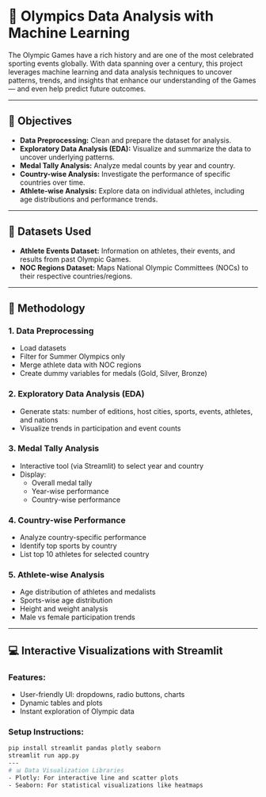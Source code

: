 # 🏅 Olympics Data Analysis with Machine Learning

The Olympic Games have a rich history and are one of the most celebrated sporting events globally. With data spanning over a century, this project leverages machine learning and data analysis techniques to uncover patterns, trends, and insights that enhance our understanding of the Games — and even help predict future outcomes.

---

## 🎯 Objectives

- **Data Preprocessing:** Clean and prepare the dataset for analysis.  
- **Exploratory Data Analysis (EDA):** Visualize and summarize the data to uncover underlying patterns.  
- **Medal Tally Analysis:** Analyze medal counts by year and country.  
- **Country-wise Analysis:** Investigate the performance of specific countries over time.  
- **Athlete-wise Analysis:** Explore data on individual athletes, including age distributions and performance trends.  

---

## 📂 Datasets Used

- **Athlete Events Dataset:** Information on athletes, their events, and results from past Olympic Games.  
- **NOC Regions Dataset:** Maps National Olympic Committees (NOCs) to their respective countries/regions.  

---

## 🧠 Methodology

### 1. Data Preprocessing
- Load datasets  
- Filter for Summer Olympics only  
- Merge athlete data with NOC regions  
- Create dummy variables for medals (Gold, Silver, Bronze)  

### 2. Exploratory Data Analysis (EDA)
- Generate stats: number of editions, host cities, sports, events, athletes, and nations  
- Visualize trends in participation and event counts  

### 3. Medal Tally Analysis
- Interactive tool (via Streamlit) to select year and country  
- Display:
  - Overall medal tally  
  - Year-wise performance  
  - Country-wise performance  

### 4. Country-wise Performance
- Analyze country-specific performance  
- Identify top sports by country  
- List top 10 athletes for selected country  

### 5. Athlete-wise Analysis
- Age distribution of athletes and medalists  
- Sports-wise age distribution  
- Height and weight analysis  
- Male vs female participation trends  

---

## 💻 Interactive Visualizations with Streamlit

### Features:
- User-friendly UI: dropdowns, radio buttons, charts  
- Dynamic tables and plots  
- Instant exploration of Olympic data  

### Setup Instructions:
```bash
pip install streamlit pandas plotly seaborn
streamlit run app.py
---
# 📊 Data Visualization Libraries
- Plotly: For interactive line and scatter plots
- Seaborn: For statistical visualizations like heatmaps
